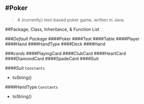 #Poker
------
> A (currently) text-based poker game, written in Java.

##Package, Class, Inheritance, & Function List

###_Default Package_
####Poker
####Test
####Table
####Player
####Hand
####HandType
####Deck
####Hand

###_cards_
####PlayingCard
####ClubCard
####HeartCard
####DiamondCard
####SpadeCard
####Suit

####Suit `Constants`
- toString()

####HandType `Constants`
- toString()